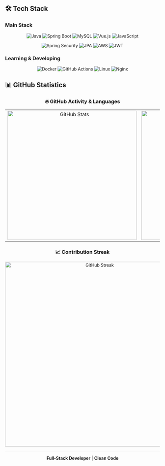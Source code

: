 ## 🛠️ Tech Stack

### Main Stack
<div align="center">

![Java](https://img.shields.io/badge/-Java-007396?style=for-the-badge&logo=java&logoColor=white)
![Spring Boot](https://img.shields.io/badge/-Spring%20Boot-6DB33F?style=for-the-badge&logo=spring-boot&logoColor=white)
![MySQL](https://img.shields.io/badge/-MySQL-4479A1?style=for-the-badge&logo=mysql&logoColor=white)
![Vue.js](https://img.shields.io/badge/-Vue.js-4FC08D?style=for-the-badge&logo=vue.js&logoColor=white)
![JavaScript](https://img.shields.io/badge/-JavaScript-F7DF1E?style=for-the-badge&logo=javascript&logoColor=black)

![Spring Security](https://img.shields.io/badge/-Spring%20Security-6DB33F?style=for-the-badge&logo=spring&logoColor=white)
![JPA](https://img.shields.io/badge/-JPA-59666C?style=for-the-badge&logo=hibernate&logoColor=white)
![AWS](https://img.shields.io/badge/-AWS-232F3E?style=for-the-badge&logo=amazon-aws&logoColor=white)
![JWT](https://img.shields.io/badge/-JWT-000000?style=for-the-badge&logo=json-web-tokens&logoColor=white)

</div>

### Learning & Developing
<div align="center">

![Docker](https://img.shields.io/badge/-Docker-2496ED?style=for-the-badge&logo=docker&logoColor=white)
![GitHub Actions](https://img.shields.io/badge/-GitHub%20Actions-2088FF?style=for-the-badge&logo=github-actions&logoColor=white)
![Linux](https://img.shields.io/badge/-Linux-FCC624?style=for-the-badge&logo=linux&logoColor=black)
![Nginx](https://img.shields.io/badge/-Nginx-009639?style=for-the-badge&logo=nginx&logoColor=white)

</div>

## 📊 GitHub Statistics

<div align="center">

### 🔥 GitHub Activity & Languages

<table>
  <tr>
    <td align="center">
      <img src="https://github-readme-stats.vercel.app/api?username=garamssi&show_icons=true&theme=tokyonight&hide_border=true&bg_color=0D1117&title_color=58A6FF&icon_color=58A6FF&text_color=C9D1D9" alt="GitHub Stats" width="420"/>
    </td>
    <td align="center">
      <img src="https://github-readme-stats.vercel.app/api/top-langs/?username=garamssi&hide=c%23,powershell,Mathematica,Ruby,Objective-C,Objective-C%2b%2b,Cuda&title_color=58A6FF&text_color=C9D1D9&icon_color=58A6FF&bg_color=0D1117&langs_count=8&layout=compact&hide_border=true" alt="Top Languages" width="420"/>
    </td>
  </tr>
</table>

### 📈 Contribution Streak

<img src="https://github-readme-streak-stats.herokuapp.com/?user=garamssi&theme=tokyonight&hide_border=true&background=0D1117&stroke=58A6FF&ring=58A6FF&fire=58A6FF&currStreakLabel=58A6FF" alt="GitHub Streak" width="600"/>

</div>

---

<div align="center">

**Full-Stack Developer** | **Clean Code**

</div>

